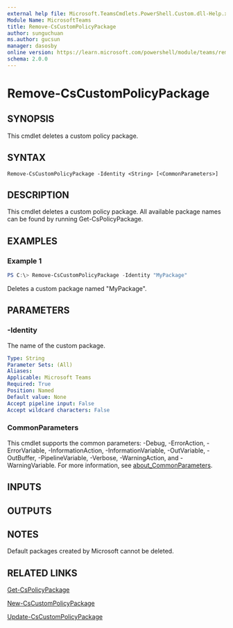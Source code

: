 ```yaml
---
external help file: Microsoft.TeamsCmdlets.PowerShell.Custom.dll-Help.xml
Module Name: MicrosoftTeams
title: Remove-CsCustomPolicyPackage
author: sunguchuan
ms.author: gucsun
manager: dasosby
online version: https://learn.microsoft.com/powershell/module/teams/remove-cscustompolicypackage
schema: 2.0.0
---
```


# Remove-CsCustomPolicyPackage

## SYNOPSIS

This cmdlet deletes a custom policy package.

## SYNTAX

```
Remove-CsCustomPolicyPackage -Identity <String> [<CommonParameters>]
```

## DESCRIPTION

This cmdlet deletes a custom policy package. All available package names can be found by running Get-CsPolicyPackage.

## EXAMPLES

### Example 1
```powershell
PS C:\> Remove-CsCustomPolicyPackage -Identity "MyPackage"
```

Deletes a custom package named "MyPackage".

## PARAMETERS

### -Identity

The name of the custom package.

```yaml
Type: String
Parameter Sets: (All)
Aliases:
Applicable: Microsoft Teams
Required: True
Position: Named
Default value: None
Accept pipeline input: False
Accept wildcard characters: False
```

### CommonParameters
This cmdlet supports the common parameters: -Debug, -ErrorAction, -ErrorVariable, -InformationAction, -InformationVariable, -OutVariable, -OutBuffer, -PipelineVariable, -Verbose, -WarningAction, and -WarningVariable. For more information, see [about_CommonParameters](https://go.microsoft.com/fwlink/?LinkID=113216).

## INPUTS

## OUTPUTS

## NOTES
Default packages created by Microsoft cannot be deleted.

## RELATED LINKS

[Get-CsPolicyPackage](https://learn.microsoft.com/powershell/module/teams/get-cspolicypackage)

[New-CsCustomPolicyPackage](https://learn.microsoft.com/powershell/module/teams/new-cscustompolicypackage)

[Update-CsCustomPolicyPackage](https://learn.microsoft.com/powershell/module/teams/update-cscustompolicypackage)

